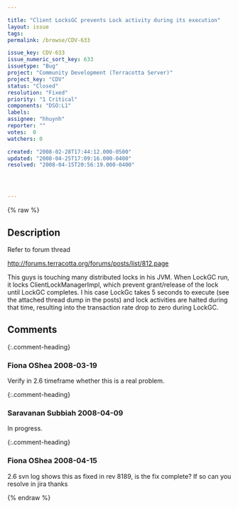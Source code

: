 ```yaml
---

title: "Client LocksGC prevents Lock activity during its execution"
layout: issue
tags: 
permalink: /browse/CDV-633

issue_key: CDV-633
issue_numeric_sort_key: 633
issuetype: "Bug"
project: "Community Development (Terracotta Server)"
project_key: "CDV"
status: "Closed"
resolution: "Fixed"
priority: "1 Critical"
components: "DSO:L1"
labels: 
assignee: "hhuynh"
reporter: ""
votes:  0
watchers: 0

created: "2008-02-28T17:44:12.000-0500"
updated: "2008-04-25T17:09:16.000-0400"
resolved: "2008-04-15T20:56:19.000-0400"




---
```


{% raw %}

## Description

<div markdown="1" class="description">

Refer to forum thread 

http://forums.terracotta.org/forums/posts/list/812.page

This guys is touching many distributed locks in his JVM. When LockGC run, it locks ClientLockManagerImpl, which prevent grant/release of the lock until LockGC completes. I his case LockGc takes 5 seconds to execute (see the attached thread dump in the posts) and lock activities are halted during that time, resulting into the transaction rate drop to zero during LockGC.



</div>

## Comments


{:.comment-heading}
### **Fiona OShea** <span class="date">2008-03-19</span>

<div markdown="1" class="comment">

Verify in 2.6 timeframe whether this is a real problem.

</div>


{:.comment-heading}
### **Saravanan Subbiah** <span class="date">2008-04-09</span>

<div markdown="1" class="comment">

In progress.

</div>


{:.comment-heading}
### **Fiona OShea** <span class="date">2008-04-15</span>

<div markdown="1" class="comment">

2.6 svn log shows this as fixed in rev 8189, is the fix complete? If so can you resolve in jira thanks

</div>



{% endraw %}
